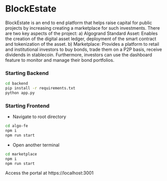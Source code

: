 # BlockEstate 
BlockEstate is an end to end platform that helps raise capital for public projects by increasing creating a marketplace for such investments. There are two key aspects of the project:
a) Algogrand Standard Asset: Enables the creation of the digital asset ledger, deployment of the smart contract and tokenization of the asset.
b) Marketplace: Provides a platform to retail and institutional investors to buy bonds, trade them on a P2P basis, receive dividends in stablecoin. Furthermore, investors can use the dashboard feature to monitor and manage their bond portfolios.

### Starting Backend
```bash
cd backend
pip install -r requirements.txt
python app.py
```

### Starting Frontend
* Navigate to root directory
```bash
cd algo-fe
npm i
npm run start
```
* Open another terminal
```bash
cd marketplace
npm i
npm run start
```
Access the portal at https://localhost:3001

